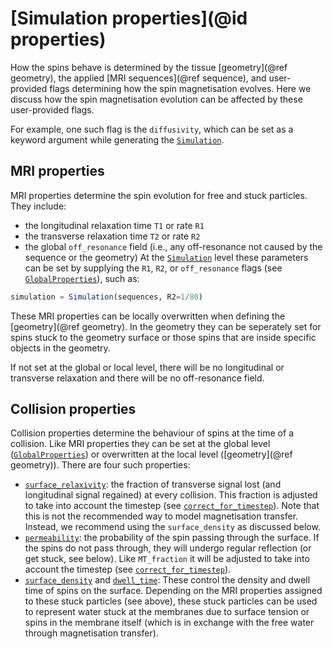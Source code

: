 # [Simulation properties](@id properties)
How the spins behave is determined by the tissue [geometry](@ref geometry), the applied [MRI sequences](@ref sequence), and user-provided flags determining how the spin magnetisation evolves. Here we discuss how the spin magnetisation evolution can be affected by these user-provided flags.

For example, one such flag is the `diffusivity`, which can be set as a keyword argument while generating the [`Simulation`](@ref).
## MRI properties
MRI properties determine the spin evolution for free and stuck particles. They include:
- the longitudinal relaxation time `T1` or rate `R1`
- the transverse relaxation time `T2` or rate `R2`
- the global `off_resonance` field (i.e., any off-resonance not caused by the sequence or the geometry)
At the [`Simulation`](@ref) level these parameters can be set by supplying the `R1`, `R2`, or `off_resonance` flags (see [`GlobalProperties`](@ref)), such as:
```julia
simulation = Simulation(sequences, R2=1/80)
```
These MRI properties can be locally overwritten when defining the [geometry](@ref geometry). In the geometry they can be seperately set for spins stuck to the geometry surface or those spins that are inside specific objects in the geometry.

If not set at the global or local level, there will be no longitudinal or transverse relaxation and there will be no off-resonance field.

## Collision properties
Collision properties determine the behaviour of spins at the time of a collision. Like MRI properties they can be set at the global level ([`GlobalProperties`](@ref)) or overwritten at the local level ([geometry](@ref geometry)). There are four such properties:
- [`surface_relaxivity`](@ref): the fraction of transverse signal lost (and longitudinal signal regained) at every collision. This fraction is adjusted to take into account the timestep (see [`correct_for_timestep`](@ref)). Note that this is not the recommended way to model magnetisation transfer. Instead, we recommend using the `surface_density` as discussed below.
- [`permeability`](@ref): the probability of the spin passing through the surface. If the spins do not pass through, they will undergo regular reflection (or get stuck, see below). Like `MT_fraction` it will be adjusted to take into account the timestep (see [`correct_for_timestep`](@ref)).
- [`surface_density`](@ref) and [`dwell_time`](@ref): These control the density and dwell time of spins on the surface. Depending on the MRI properties assigned to these stuck particles (see above), these stuck particles can be used to represent water stuck at the membranes due to surface tension or spins in the membrane itself (which is in exchange with the free water through magnetisation transfer).

